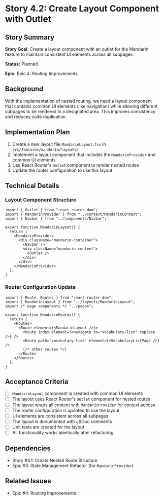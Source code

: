 # Story 4.2: Create Layout Component with Outlet

## Story Summary

**Story Goal:** Create a layout component with an outlet for the Mandarin feature to maintain consistent UI elements across all subpages.

**Status:** Planned

**Epic:** Epic 4: Routing Improvements

## Background

With the implementation of nested routing, we need a layout component that contains common UI elements (like navigation) while allowing different subpages to be rendered in a designated area. This improves consistency and reduces code duplication.

## Implementation Plan

1. Create a new layout file `MandarinLayout.tsx` in `src/features/mandarin/layouts/`
2. Implement a layout component that includes the `MandarinProvider` and common UI elements
3. Use React Router's `Outlet` component to render nested routes
4. Update the router configuration to use this layout

## Technical Details

### Layout Component Structure

```tsx
import { Outlet } from "react-router-dom";
import { MandarinProvider } from "../context/MandarinContext";
import { Navbar } from "../components/Navbar";

export function MandarinLayout() {
  return (
    <MandarinProvider>
      <div className="mandarin-container">
        <Navbar />
        <div className="mandarin-content">
          <Outlet />
        </div>
      </div>
    </MandarinProvider>
  );
}
```

### Router Configuration Update

```tsx
import { Route, Routes } from "react-router-dom";
import { MandarinLayout } from "../layouts/MandarinLayout";
import /* page components */ "../pages";

export function MandarinRoutes() {
  return (
    <Routes>
      <Route element={<MandarinLayout />}>
        <Route index element={<Navigate to="vocabulary-list" replace />} />
        <Route path="vocabulary-list" element={<VocabularyListPage />} />
        {/* other routes */}
      </Route>
    </Routes>
  );
}
```

## Acceptance Criteria

- [ ] `MandarinLayout` component is created with common UI elements
- [ ] The layout uses React Router's `Outlet` component for nested routes
- [ ] The layout wraps all content with `MandarinProvider` for context access
- [ ] The router configuration is updated to use the layout
- [ ] UI elements are consistent across all subpages
- [ ] The layout is documented with JSDoc comments
- [ ] Unit tests are created for the layout
- [ ] All functionality works identically after refactoring

## Dependencies

- Story #4.1: Create Nested Route Structure
- Epic #3: State Management Refactor (for `MandarinProvider`)

## Related Issues

- Epic #4: Routing Improvements
